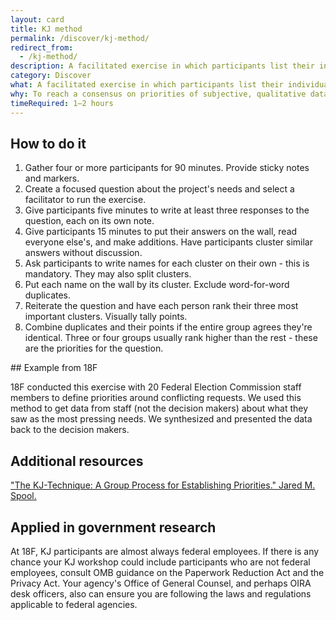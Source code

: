 ```yaml
---
layout: card
title: KJ method
permalink: /discover/kj-method/
redirect_from:
  - /kj-method/
description: A facilitated exercise in which participants list their individual priorities onto cards, collect them as a group, organize them by relationship, and establish group priorities through individual voting.
category: Discover
what: A facilitated exercise in which participants list their individual priorities onto cards, collect them as a group, organize them by relationship, and establish group priorities through individual voting.
why: To reach a consensus on priorities of subjective, qualitative data with a group of people. This is especially helpful with larger groups of stakeholders and groups with high risk of disagreement.
timeRequired: 1–2 hours
---
```


## How to do it

1. Gather four or more participants for 90 minutes. Provide sticky notes and markers.
1. Create a focused question about the project's needs and select a facilitator to run the exercise.
1. Give participants five minutes to write at least three responses to the question, each on its own note.
1. Give participants 15 minutes to put their answers on the wall, read everyone else's, and make additions. Have participants cluster similar answers without discussion.
1. Ask participants to write names for each cluster on their own - this is mandatory. They may also split clusters.
1. Put each name on the wall by its cluster. Exclude word-for-word duplicates.
1. Reiterate the question and have each person rank their three most important clusters. Visually tally points.
1. Combine duplicates and their points if the entire group agrees they're identical. Three or four groups usually rank higher than the rest - these are the priorities for the question.

<section class="method--section method--section--18f-example" markdown="1" >
## Example from 18F

18F conducted this exercise with 20 Federal Election Commission staff members to define priorities around conflicting requests. We used this method to get data from staff (not the decision makers) about what they saw as the most pressing needs. We synthesized and presented the data back to the decision makers.
</section>
<section class="method--section method--section--additional-resources" markdown="1">

## Additional resources

["The KJ-Technique: A Group Process for Establishing Priorities." Jared M. Spool.](https://articles.uie.com/kj_technique/)
</section>

<section class="method--section method--section--government-considerations" markdown="1" >

## Applied in government research

At 18F, KJ participants are almost always federal employees. If there is any chance your KJ workshop could include participants who are not federal employees, consult OMB guidance on the Paperwork Reduction Act and the Privacy Act. Your agency's Office of General Counsel, and perhaps OIRA desk officers, also can ensure you are following the laws and regulations applicable to federal agencies.
</section>
